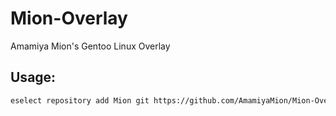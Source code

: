 # Mion-Overlay
Amamiya Mion's Gentoo Linux Overlay

## Usage:

```bash
eselect repository add Mion git https://github.com/AmamiyaMion/Mion-Overlay.git
```
